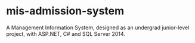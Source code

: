# mis-admission-system
A Management Information System, designed as an undergrad junior-level project, with ASP.NET, C# and SQL Server 2014.
